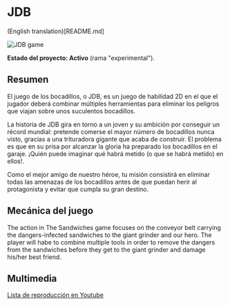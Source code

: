 # JDB

(English translation)[README.md]

![JDB game](blow/master/img/jdb.jpg "JDB game")

**Estado del proyecto: Activo** (rama "experimental").

## Resumen

El juego de los bocadillos, o JDB, es un juego de habilidad 2D en el que el jugador deberá combinar múltiples herramientas para eliminar los peligros que viajan sobre unos suculentos bocadillos.

La historia de JDB gira en torno a un joven y su ambición por conseguir un récord mundial: pretende comerse el mayor número de bocadillos nunca visto, gracias a una trituradora gigante que acaba de construir. El problema es que en su prisa por alcanzar la gloria ha preparado los bocadillos en el garaje. ¡Quién puede imaginar qué habrá metido (o que se habrá metido) en ellos!.

Como el mejor amigo de nuestro héroe, tu misión consistirá en eliminar todas las amenazas de los bocadillos antes de que puedan herir al protagonista y evitar que cumpla su gran destino.

## Mecánica del juego

The action in The Sandwiches game focuses on the conveyor belt carrying the dangers-infected sandwiches to the giant grinder and our hero. The player will habe to combine multiple tools in order to remove the dangers from the sandwiches before they get to the giant grinder and damage his/her best friend.

## Multimedia

[Lista de reproducción en Youtube](http://www.youtube.com/playlist?list=PLfi4ueBWh9m7XmYMS8lGjgIC0mvYB2_H9)
